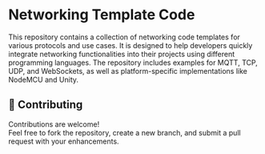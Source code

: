 # Networking Template Code

This repository contains a collection of networking code templates for various protocols and use cases. It is designed to help developers quickly integrate networking functionalities into their projects using different programming languages. The repository includes examples for MQTT, TCP, UDP, and WebSockets, as well as platform-specific implementations like NodeMCU and Unity.

## 🤝 Contributing

Contributions are welcome!  
Feel free to fork the repository, create a new branch, and submit a pull request with your enhancements.

